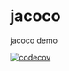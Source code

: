 # jacoco
jacoco demo

[![codecov](https://codecov.io/gh/runPig626/jacoco/branch/master/graph/badge.svg?token=31H6UB7Z0S)](https://codecov.io/gh/runPig626/jacoco)
